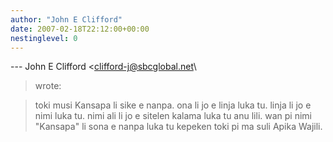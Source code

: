 ```yaml
---
author: "John E Clifford"
date: 2007-02-18T22:12:00+00:00
nestinglevel: 0
---
```

\---
 John E Clifford <[clifford-j@sbcglobal.net](mailto://clifford-j@sbcglobal.net)\
> wrote:

> toki musi Kansapa li sike e nanpa.
> ona li jo e linja luka tu.
> linja li jo e nimi luka tu.
> nimi ali li jo e sitelen kalama
> luka tu anu lili. wan pi nimi
> "Kansapa" li sona e nanpa luka tu
> kepeken toki pi ma suli Apika Wajili.
>